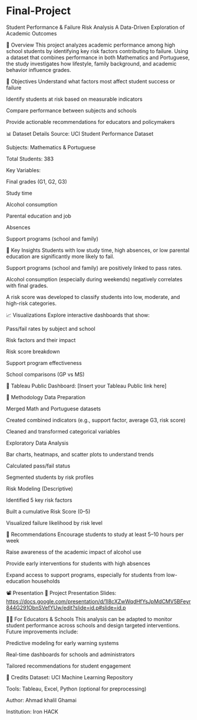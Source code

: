 # Final-Project
 Student Performance & Failure Risk Analysis
A Data-Driven Exploration of Academic Outcomes

📌  Overview
This project analyzes academic performance among high school students by identifying key risk factors contributing to failure. Using a dataset that combines performance in both Mathematics and Portuguese, the study investigates how lifestyle, family background, and academic behavior influence grades.

🎯 Objectives
Understand what factors most affect student success or failure

Identify students at risk based on measurable indicators

Compare performance between subjects and schools

Provide actionable recommendations for educators and policymakers

📊 Dataset Details
Source: UCI Student Performance Dataset

Subjects: Mathematics & Portuguese

Total Students: 383

Key Variables:

Final grades (G1, G2, G3)

Study time

Alcohol consumption

Parental education and job

Absences

Support programs (school and family)

🔎 Key Insights
Students with low study time, high absences, or low parental education are significantly more likely to fail.

Support programs (school and family) are positively linked to pass rates.

Alcohol consumption (especially during weekends) negatively correlates with final grades.

A risk score was developed to classify students into low, moderate, and high-risk categories.

📈 Visualizations
Explore interactive dashboards that show:

Pass/fail rates by subject and school

Risk factors and their impact

Risk score breakdown

Support program effectiveness

School comparisons (GP vs MS)

🔗 Tableau Public Dashboard:
[Insert your Tableau Public link here]

🧠 Methodology
Data Preparation

Merged Math and Portuguese datasets

Created combined indicators (e.g., support factor, average G3, risk score)

Cleaned and transformed categorical variables

Exploratory Data Analysis

Bar charts, heatmaps, and scatter plots to understand trends

Calculated pass/fail status

Segmented students by risk profiles

Risk Modeling (Descriptive)

Identified 5 key risk factors

Built a cumulative Risk Score (0–5)

Visualized failure likelihood by risk level

📢 Recommendations
Encourage students to study at least 5–10 hours per week

Raise awareness of the academic impact of alcohol use

Provide early interventions for students with high absences

Expand access to support programs, especially for students from low-education households

📽️ Presentation
🎥 Project Presentation Slides:
https://docs.google.com/presentation/d/1l8cXZwWqdHfYsJpMdCMV5BFeyr844G291ObnSVefYUw/edit?slide=id.p#slide=id.p

👩‍🏫 For Educators & Schools
This analysis can be adapted to monitor student performance across schools and design targeted interventions. Future improvements include:

Predictive modeling for early warning systems

Real-time dashboards for schools and administrators

Tailored recommendations for student engagement

🧾 Credits
Dataset: UCI Machine Learning Repository

Tools: Tableau, Excel, Python (optional for preprocessing)

Author: Ahmad khalil Ghamai

Institution: Iron HACK
